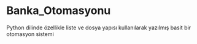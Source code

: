 # Banka_Otomasyonu
Python dilinde özellikle liste ve dosya yapısı kullanılarak yazılmış basit bir otomasyon sistemi
